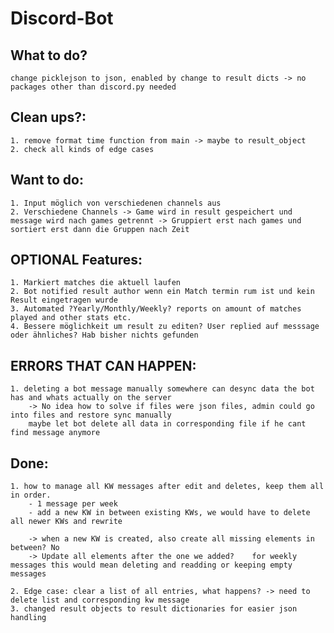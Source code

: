 # Discord-Bot
## What to do?  
    change picklejson to json, enabled by change to result dicts -> no packages other than discord.py needed

## Clean ups?:
    1. remove format time function from main -> maybe to result_object
    2. check all kinds of edge cases
    
## Want to do:
    1. Input möglich von verschiedenen channels aus
    2. Verschiedene Channels -> Game wird in result gespeichert und message wird nach games getrennt -> Gruppiert erst nach games und sortiert erst dann die Gruppen nach Zeit

## OPTIONAL Features:
    1. Markiert matches die aktuell laufen
    2. Bot notified result author wenn ein Match termin rum ist und kein Result eingetragen wurde
    3. Automated ?Yearly/Monthly/Weekly? reports on amount of matches played and other stats etc.
    4. Bessere möglichkeit um result zu editen? User replied auf messsage oder ähnliches? Hab bisher nichts gefunden

## ERRORS THAT CAN HAPPEN:
    1. deleting a bot message manually somewhere can desync data the bot has and whats actually on the server 
        -> No idea how to solve if files were json files, admin could go into files and restore sync manually
        maybe let bot delete all data in corresponding file if he cant find message anymore

## Done:
    1. how to manage all KW messages after edit and deletes, keep them all in order.
        - 1 message per week
        - add a new KW in between existing KWs, we would have to delete all newer KWs and rewrite

        -> when a new KW is created, also create all missing elements in between? No
        -> Update all elements after the one we added?    for weekly messages this would mean deleting and readding or keeping empty messages
    
    2. Edge case: clear a list of all entries, what happens? -> need to delete list and corresponding kw message
    3. changed result objects to result dictionaries for easier json handling
